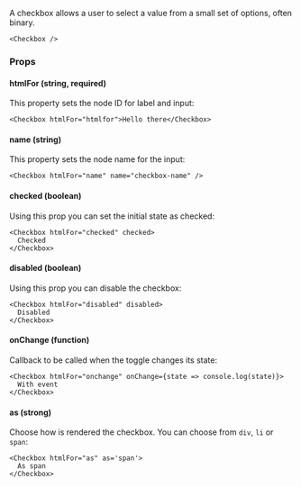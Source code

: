 A checkbox allows a user to select a value from a small set of options, often binary.

```react
<Checkbox />
```

### Props

#### **htmlFor** (string, required)

This property sets the node ID for label and input:

```react
<Checkbox htmlFor="htmlfor">Hello there</Checkbox>
```

#### **name** (string)

This property sets the node name for the input:

```react
<Checkbox htmlFor="name" name="checkbox-name" />
```

#### **checked** (boolean)

Using this prop you can set the initial state as checked:

```react
<Checkbox htmlFor="checked" checked>
  Checked
</Checkbox>
```

#### **disabled** (boolean)

Using this prop you can disable the checkbox:

```react
<Checkbox htmlFor="disabled" disabled>
  Disabled
</Checkbox>
```

#### **onChange** (function)

Callback to be called when the toggle changes its state:

```react
<Checkbox htmlFor="onchange" onChange={state => console.log(state)}>
  With event
</Checkbox>
```

#### **as** (strong)

Choose how is rendered the checkbox. You can choose from `div`, `li` or `span`:

```react
<Checkbox htmlFor="as" as='span'>
  As span
</Checkbox>
```
